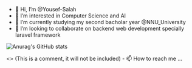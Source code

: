 - 👋 Hi, I’m @Yousef-Salah
- 👀 I’m interested in Computer Science and AI
- 🌱 I’m currently studying my second bacholar year @NNU_University
- 💞️ I’m looking to collaborate on backend web development specially laravel framework

![Anurag's GitHub stats](https://github-readme-stats.vercel.app/api?username=Yousef-Salah&show_icons=true&theme=transparent)

<> (This is a comment, it will not be included) - 📫 How to reach me ...



